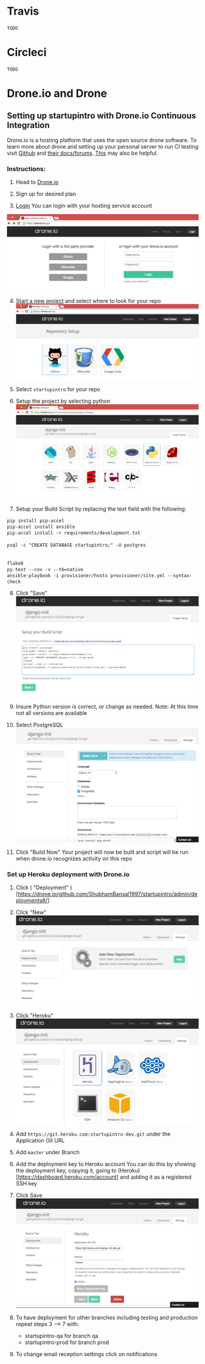# Travis

    TODO

# Circleci

    TODO

# Drone.io and Drone

## Setting up startupintro with Drone.io Continuous Integration

Drone.io is a hosting platform that uses the open source drone software. 
To learn more about drone and setting up your personal server to run CI testing visit [Github](https://github.com/drone/drone) and [their docs/forums](http://readme.drone.io/community/overview/). [This](http://linoxide.com/linux-how-to/setup-drone-continuous-integration-linux/) may also be helpful. 

### Instructions:
1. Head to [Drone.io](https://drone.io)

2. Sign up for desired plan

3. [Login](https://drone.io/login)
You can login with your hosting service account

![Login Screenshot](../img/ci/droneio/screenshots/login-shot.png)

4. [Start a new project](https://drone.io/new) and select where to look for your repo
![Select Hosting Service for Project](../img/ci/droneio/screenshots/hosting-service-project.png)

5. Select ` startupintro ` for your repo

6. Setup the project by selecting python 
![Setup Project Screenshot](../img/ci/droneio/screenshots/setup-project.png)

7. Setup your Build Script by replacing the text field with the following: 
 
```
pip install pip-accel
pip-accel install ansible
pip-accel install -r requirements/development.txt

psql -c "CREATE DATABASE startupintro;" -U postgres


flake8
py.test --cov -v --tb=native
ansible-playbook -i provisioner/hosts provisioner/site.yml --syntax-check
```

8. Click "Save"
![Setup Screenshot](../img/ci/droneio/screenshots/setup-screenshot.png)

9. Insure Python version is correct, or change as needed. 
Note: At this time not all versions are available

10. Select PostgreSQL 
![Prebuild Screenshot](../img/ci/droneio/screenshots/prebuild-screenshot.png)

11. Click "Build Now"
Your project will now be built and script will be run when drone.io recognizes activity on this repo


### Set up Heroku deployment with Drone.io

1. Click ( "Deployment" )[https://drone.io/github.com/ShubhamBansal1997/startupintro/admin/deployments#/]

2. Click "New"
![Deploy Screenshot](../img/ci/droneio/screenshots/deploy-screenshot.png)

3. Click "Heroku"
![Heroku Screenshot](../img/ci/droneio/screenshots/heroku-screenshot.png)

4. Add `https://git.heroku.com:startupintro-dev.git` under the Application Git URL

5. Add `master` under Branch

6. Add the deployment key to Heroku account
You can do this by showing the deployment key, copying it, going to (Heroku)[https://dashboard.heroku.com/account] and adding it as a registered SSH key

7. Click Save
![Heroku Save Screenshot](../img/ci/droneio/screenshots/heroku-save-screenshot.png)

8. To have deployment for other branches including testing and production repeat steps 3 --> 7 with:
    - startupintro-qa for branch qa
    - startupintro-prod for branch prod

9. To change email reception settings click on notifications
